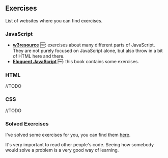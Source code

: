 
## Exercises

List of websites where you can find exercises.

### JavaScript

- **[w3resource](https://www.w3resource.com/javascript-exercises/javascript-basic-exercises.php)** 🆓: exercises about many different parts of JavaScript. They are not purely focused on JavaScript alone, but also throw in a bit of HTML here and there.
- **[Eloquent JavaScript](http://eloquentjavascript.net/)** 🆓: this book contains some exercises.

### HTML

//TODO

### CSS

//TODO

### Solved Exercises

I've solved some exercises for you, you can find them [here](https://github.com/fabiospampinato/TFGTTJG/tree/master/exercises).

It's very important to read other people's code. Seeing how somebody would solve a problem is a very good way of learning.
